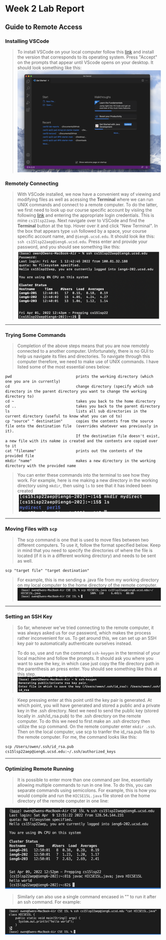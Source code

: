 # Week 2 Lab Report
## Guide to Remote Access

### Installing VSCode
> To install VSCode on your local computer follow this [link](https://code.visualstudio.com/) and install the version that corresponds to its operating system. Press "Accept" on the prompts that appear until VScode opens on your desktop. It should look something like this:
![Image](VSCODESCREENSHOT.png)
### Remotely Connecting
> With VSCode installed, we now have a convenient way of viewing and modifying files as well as acessing the **Terminal** where we can run UNIX commands and connect to a remote computer. To do the latter, we first need to look up our course specific account by visiing the following [link](https://sdacs.ucsd.edu/~icc/index.php) and entering the appropriate login credentials. This is mine `cs15lsp22aep`. Next navigate over to VSCode and find the **Terminal** button at the top. Hover over it and click "New Terminal". In the box that appears type `ssh` followed by a space, your course specific account name, and `@ieng6.ucsd.edu`. It should look ike this: `ssh cs15lsp22aep@ieng6.ucsd.edu`. Press enter and provide your password, and you should see something like this:
![IMAGE](SSHSCREENSHOT.PNG)
---
### Trying Some Commands
> Completion of the above steps means that you are now remotely connected to a another computer. Unfortunately, there is no GUI to help us navigate its files and directories. To navigate through this computer therefore, we need to make use of UNIX commands. I have listed some of the most essential ones below:

```
pwd                             prints the working directory (which one you are in currently)
cd                              change directory (specify which sub directory in the parent directory you want to change the working directory to)
cd ~                            takes you back to the home directory
cd ..                           takes you back to the parent directory
ls                              lists all sub directories in the current directory (useful to know what you can cd to)
cp "source" " destination"      copies the contents from the source file onto the destination file  (overrides whatever was previously in it). 
                                If the destination file doesn't exist, a new file with its nakme is created and the contents are copied over to it
cat "filename"                  prints out the contents of the provided file
mkdir "name"                    makes a new directory in the working directory with the provided name
```
> You can enter these commands into the terminal to see how they work. For example, here is me making a new directory in the working directory using `mkdir`, then using `ls` to see that it has indeed been created
![Image](COMMANDSSCREENSHOT.png)
---
### Moving Files with `scp`
> The scp command is one that is used to move files between two different computers. To use it, follow the format specified below. Keep in mind that you need to specify the directories of where the file is located (if it is in a different working directory) and needs to be sent as well.
```
scp "target file" "target destination"
```
> For example, this is me sending a .java file from my working directory on my local computer to the home directory of the remote computer.
![Image](SCPSCREENSHOT.png)
---
### Setting an SSH Key
> So far, whenever we've tried connecting to the remote computer, it was always asked us for our password, which makes the process rather inconvenient for us. To get around this, we can set up an SSH key pair to automatically authenticate ourselves instead.

>To do so, use and run the command `ssh-keygen` in the terminal of your local machine and follow the prompts. It should ask you where you want to save the key, in which case just copy the file directory path in the parenthesis an press enter. You should see something like this at this step.   
![Image](SSHKEYS1.png)

> Keep pressing enter at this point until the key pair is generated. At which point, you will have generated and stored a public and a private key in the .ssh directory. Next we need to send the public key (stored locally in .ssh/id_rsa.pub) to the .ssh directory on the remote computer. To do this we need to first make an .ssh directory then utilize the scp command. On the remote computer enter `mkdir .ssh`. Then on the local computer, use scp to tranfer the id_rsa.pub file to the remote computer. For me, the command looks like this:
```
scp /Users/owen/.ssh/id_rsa.pub cs15lsp22aep@ieng6.ucsd.edu:~/.ssh/authorized_keys
```
---
### Optimizing Remote Running
> It is possible to enter more than one command per line, essentially allowing multiple commands to run in one line. To do this, you can separate commands using semicolons. For example, this is how you would compile and run the `HICSE15L.java` file stored on the home directory of the remote computer in one line: 

![Image](OPTIMIZING1.png)

> Similarly can also use a single command encased in "" to run it after an ssh command. For example:

![Image](OPTIMIZING2.png)

 











